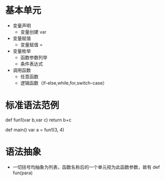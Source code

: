 # 基本单元

* 变量声明
  * 变量创建 var 
* 变量赋值
  * 变量赋值 =
* 变量枚举
  * 函数参数列举
  * 条件表达式
* 调用函数
  * 任意函数
  * 逻辑函数（if-else,while,for,switch-case）

# 标准语法范例

def fun1(var b,var c)
    return b+c

def main()
    var a = fun1(3, 4)

# 语法抽象

* 一切括号均抽象为列表，函数名称后的一个单元视为此函数参数，故有 def fun(para)


